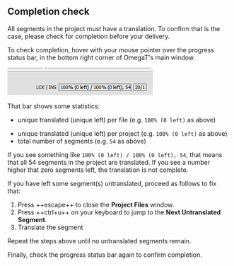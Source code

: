 ## Completion check

All segments in the project must have a translation. To confirm that is the case, please check for completion before your delivery.

To check completion, hover with your mouse pointer over the progress status bar, in the bottom right corner of OmegaT's main window.

![](../_img/progress-status.png)

<!-- @todo: red square around the figures -->

That bar shows some statistics:

- unique translated (unique left) per file (e.g. `100% (0 left)` as above)

* unique translated (unique left) per project (e.g. `100% (0 left)` as above)
* total number of segments (e.g. `54` as above)
<!-- @todo: screenshot with labels showing what is what -->

If you see something like `100% (0 left) / 100% (0 left), 54`, that means that all 54 segments in the project are translated. If you see a number higher that zero segments left, the translation is not complete.

If you have left some segment(s) untranslated, proceed as follows to fix that:

1. Press ++escape++ to close the **Project Files** window.
2. Press ++ctrl+u++ on your keyboard to jump to the **Next Untranslated Segment**.
3. Translate the segment

Repeat the steps above until no untranslated segments remain.

Finally, check the progress status bar again to confirm completion.
